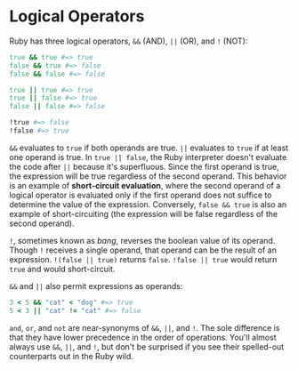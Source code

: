 # Logical Operators

Ruby has three logical operators, `&&` (AND), `||` (OR), and `!` (NOT):

```ruby
true && true #=> true
false && true #=> false
false && false #=> false

true || true #=> true
true || false #=> true
false || false #=> false

!true #=> false
!false #=> true
```

`&&` evaluates to `true` if both operands are true. `||` evaluates to `true` if
at least  one operand is true. In `true || false`, the Ruby interpreter doesn't
evaluate the code after `||` because it's superfluous. Since the first operand
is true, the expression will be true regardless of the second operand. This
behavior is an example of **short-circuit evaluation**, where the second operand
of a logical operator is evaluated only if the first operand does not suffice to
determine the value of the expression. Conversely, `false && true` is also an
example of short-circuiting (the expression will be false regardless of the
second operand).

`!`, sometimes known as _bang_, reverses the boolean value of its operand.
Though `!` receives a single operand, that operand can be the result of an
expression. `!(false || true)` returns `false`. `!false || true` would return
`true` and would short-circuit.

`&&` and `||` also permit expressions as operands:

```ruby
3 < 5 && "cat" < "dog" #=> true
5 < 3 || "cat" != "cat" #=> false
```

`and`, `or`, and `not` are near-synonyms of `&&`, `||`, and `!`. The sole
difference is that they have lower precedence in the order of operations. You'll
almost always use `&&`, `||`, and `!`, but don't be surprised if you see their
spelled-out counterparts out in the Ruby wild.  
